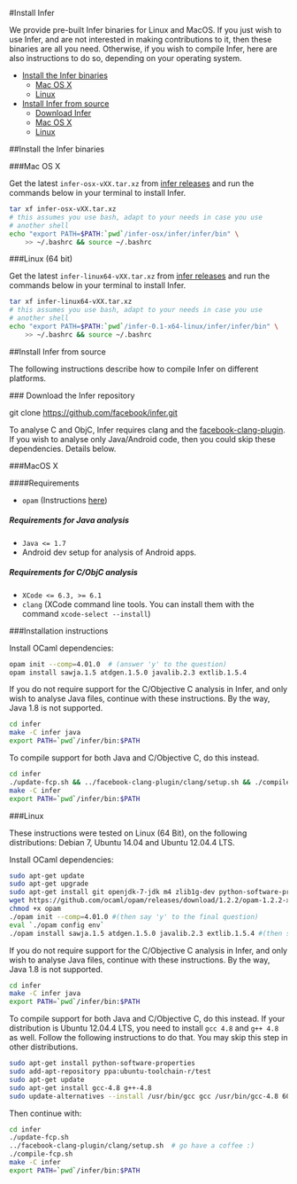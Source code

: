 #Install Infer

We provide pre-built Infer binaries for Linux and MacOS.
If you just wish to use Infer, and are not interested in making contributions to it, then these binaries are all you need.
Otherwise, if you wish to compile Infer, here are also instructions to do so, depending on your operating system.

- [Install the Infer binaries](INSTALL.md#Install-the-Infer-binaries)
	- [Mac OS X](INSTALL.md#Mac-OS-X)
	- [Linux](INSTALL.md#Linux)
- [Install Infer from source](INSTALL.md#Install-Infer-from-source)
	- [Download Infer](INSTALL.md#Download-Infer)
	- [Mac OS X](INSTALL.md#Mac-OS-X)
	- [Linux](INSTALL.md#Linux)

##Install the Infer binaries

###Mac OS X 

Get the latest `infer-osx-vXX.tar.xz` from [infer releases](https://github.com/facebook/infer/releases) and run the commands below in your terminal to install Infer.

 ```bash
tar xf infer-osx-vXX.tar.xz
# this assumes you use bash, adapt to your needs in case you use
# another shell
echo "export PATH=$PATH:`pwd`/infer-osx/infer/infer/bin" \
     >> ~/.bashrc && source ~/.bashrc
```

###Linux (64 bit)

Get the latest `infer-linux64-vXX.tar.xz` from [infer releases](https://github.com/facebook/infer/releases) and run the commands below in your terminal to install Infer.

 ```bash
tar xf infer-linux64-vXX.tar.xz 
# this assumes you use bash, adapt to your needs in case you use
# another shell
echo "export PATH=$PATH:`pwd`/infer-0.1-x64-linux/infer/infer/bin" \
     >> ~/.bashrc && source ~/.bashrc
```


##Install Infer from source

The following instructions describe how to compile Infer on different platforms. 

###<a name="download"></a> Download the Infer repository

git clone https://github.com/facebook/infer.git

To analyse C and ObjC, Infer requires clang and the [facebook-clang-plugin](https://github.com/facebook/facebook-clang-plugins). If you wish to analyse only Java/Android code, then you could skip these dependencies. Details below.

###MacOS X 

####Requirements

- `opam` (Instructions [here](https://opam.ocaml.org/doc/Install.html#OSX))

##### Requirements for Java analysis
- `Java <= 1.7`
- Android dev setup for analysis of Android apps.


##### Requirements for C/ObjC analysis 
- `XCode <= 6.3, >= 6.1`
- `clang` (XCode command line tools. You can install them with the command `xcode-select --install`)


###Installation instructions

Install OCaml dependencies:
```bash
opam init --comp=4.01.0  # (answer 'y' to the question)
opam install sawja.1.5 atdgen.1.5.0 javalib.2.3 extlib.1.5.4
```

If you do not require support for the C/Objective C analysis in Infer, and only wish to analyse Java files, continue with these instructions. By the way, Java 1.8 is not supported.

```bash
cd infer
make -C infer java
export PATH=`pwd`/infer/bin:$PATH
```
To compile support for both Java and C/Objective C, do this instead.

```bash
cd infer
./update-fcp.sh && ../facebook-clang-plugin/clang/setup.sh && ./compile-fcp.sh # go have a coffee :)
make -C infer
export PATH=`pwd`/infer/bin:$PATH
```

###Linux

These instructions were tested on Linux (64 Bit), on the following distributions: Debian 7, Ubuntu 14.04 and Ubuntu 12.04.4 LTS.

Install OCaml dependencies:
```bash
sudo apt-get update
sudo apt-get upgrade
sudo apt-get install git openjdk-7-jdk m4 zlib1g-dev python-software-properties build-essential libgmp-dev libmpfr-dev libmpc-dev unzip
wget https://github.com/ocaml/opam/releases/download/1.2.2/opam-1.2.2-x86_64-Linux -O opam
chmod +x opam
./opam init --comp=4.01.0 #(then say 'y' to the final question)
eval `./opam config env`
./opam install sawja.1.5 atdgen.1.5.0 javalib.2.3 extlib.1.5.4 #(then say 'y' to the question)
```
​If you do not require support for the C/Objective C analysis in Infer, and only wish to analyse Java files, continue with these instructions. By the way, Java 1.8 is not supported.

```bash
cd infer
make -C infer java
export PATH=`pwd`/infer/bin:$PATH
```

To compile support for both Java and C/Objective C, do this instead. If your distribution is Ubuntu 12.04.4 LTS, you need to install `gcc 4.8` and  `g++ 4.8` as well. Follow the following instructions to do that. You may skip this step in other distributions.

```bash
sudo apt-get install python-software-properties
sudo add-apt-repository ppa:ubuntu-toolchain-r/test
sudo apt-get update
sudo apt-get install gcc-4.8 g++-4.8
sudo update-alternatives --install /usr/bin/gcc gcc /usr/bin/gcc-4.8 60 --slave /usr/bin/g++ g++ /usr/bin/g++-4.8
``` 

Then continue with:

```bash
cd infer
./update-fcp.sh
../facebook-clang-plugin/clang/setup.sh  # go have a coffee :)
./compile-fcp.sh
make -C infer
export PATH=`pwd`/infer/bin:$PATH
```